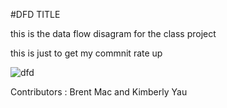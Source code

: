 #DFD TITLE

this is the data flow disagram for the class project


this is just to get my commnit rate up

![dfd](https://cloud.githubusercontent.com/assets/21317650/18770325/6bff532e-80fa-11e6-9065-725907d42187.jpg)


Contributors : Brent Mac and Kimberly Yau


